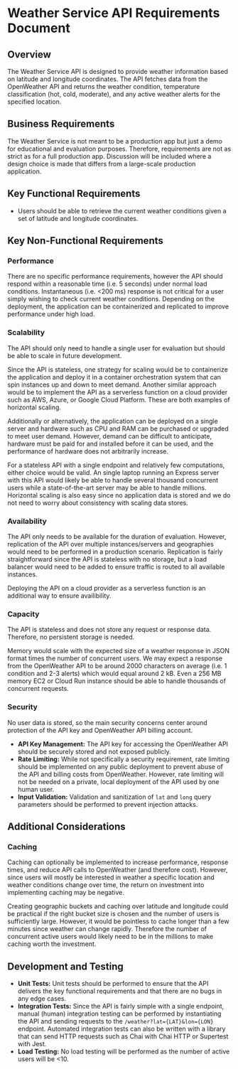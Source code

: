 # Weather Service API Requirements Document

## Overview

The Weather Service API is designed to provide weather information based on latitude and longitude coordinates. The API fetches data from the OpenWeather API and returns the weather condition, temperature classification (hot, cold, moderate), and any active weather alerts for the specified location.

## Business Requirements

The Weather Service is not meant to be a production app but just a demo for educational and evaluation purposes. Therefore, requirements are not as strict as for a full production app. Discussion will be included where a design choice is made that differs from a large-scale production application.

## Key Functional Requirements
- Users should be able to retrieve the current weather conditions given a set of latitude and longitude coordinates.

## Key Non-Functional Requirements

### Performance
There are no specific performance requirements, however the API should respond within a reasonable time (i.e. 5 seconds) under normal load conditions. Instantaneous (i.e. <200 ms) response is not critical for a user simply wishing to check current weather conditions. Depending on the deployment, the application can be containerized and replicated to improve performance under high load.

### Scalability
The API should only need to handle a single user for evaluation but should be able to scale in future development. 

Since the API is stateless, one strategy for scaling would be to containerize the application and deploy it in a container orchestration system that can spin instances up and down to meet demand. Another similar approach would be to implement the API as a serverless function on a cloud provider such as AWS, Azure, or Google Cloud Platform. These are both examples of horizontal scaling.

Additionally or alternatively, the application can be deployed on a single server and hardware such as CPU and RAM can be purchased or upgraded to meet user demand. However, demand can be difficult to anticipate, hardware must be paid for and installed before it can be used, and the performance of hardware does not arbitrarily increase. 

For a stateless API with a single endpoint and relatively few computations, either choice would be valid. An single laptop running an Express server with this API would likely be able to handle several thousand concurrent users while a state-of-the-art server may be able to handle millions. Horizontal scaling is also easy since no application data is stored and we do not need to worry about consistency with scaling data stores.

### Availability
The API only needs to be available for the duration of evaluation. However, replication of the API over multiple instances/servers and geographies would need to be performed in a production scenario. Replication is fairly straightforward since the API is stateless with no storage, but a load balancer would need to be added to ensure traffic is routed to all available instances.

Deploying the API on a cloud provider as a serverless function is an additional way to ensure availibility.

### Capacity 
The API is stateless and does not store any request or response data. Therefore, no persistent storage is needed. 

Memory would scale with the expected size of a weather response in JSON format times the number of concurrent users. We may expect a response from the OpenWeather API to be around 2000 characters on average (i.e. 1 condition and 2-3 alerts) which would equal around 2 kB. Even a 256 MB memory EC2 or Cloud Run instance should be able to handle thousands of concurrent requests.

### Security
No user data is stored, so the main security concerns center around protection of the API key and OpenWeather API billing account.

- **API Key Management:** The API key for accessing the OpenWeather API should be securely stored and not exposed publicly.
- **Rate Limiting:** While not specifically a security requirement, rate limiting should be implemented on any public deployment to prevent abuse of the API and billing costs from OpenWeather. However, rate limiting will not be needed on a private, local deployment of the API used by one human user.
- **Input Validation:** Validation and sanitization of `lat` and `long` query parameters should be performed to prevent injection attacks. 

## Additional Considerations

### Caching
Caching can optionally be implemented to increase performance, response times, and reduce API calls to OpenWeather (and therefore cost). However, since users will mostly be interested in weather a specific location and weather conditions change over time, the return on investment into implementing caching may be negative. 

Creating geographic buckets and caching over latitude and longitude could be practical if the right bucket size is chosen and the number of users is sufficiently large. However, it would be pointless to cache longer than a few minutes since weather can change rapidly. Therefore the number of concurrent active users would likely need to be in the millions to make caching worth the investment.

## Development and Testing

- **Unit Tests:** Unit tests should be performed to ensure that the API delivers the key functional requirements and that there are no bugs in any edge cases. 
- **Integration Tests:** Since the API is fairly simple with a single endpoint, manual (human) integration testing can be performed by instantiating the API and sending requests to the `/weather?lat={LAT}&lon={LON}` endpoint. Automated integration tests can also be written with a library that can send HTTP requests such as Chai with Chai HTTP or Supertest with Jest.
- **Load Testing:** No load testing will be performed as the number of active users will be <10.
